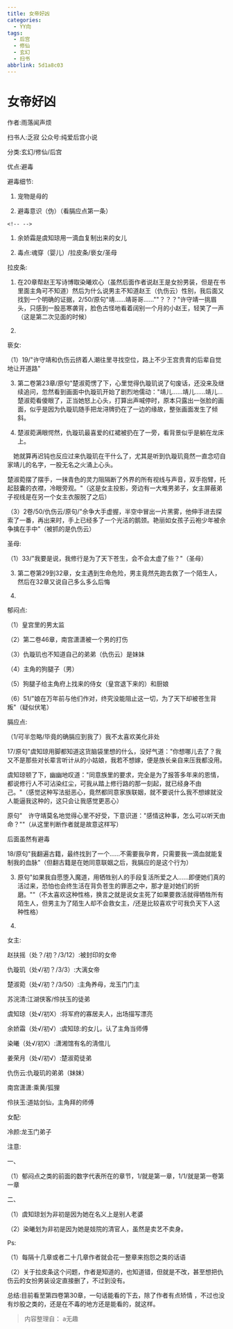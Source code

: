 ```yaml
---
title: 女帝好凶
categories:
  - YY向
tags:
  - 后宫
  - 修仙
  - 玄幻
  - 扫书
abbrlink: 5d1a8c03
---
```

# 女帝好凶
作者:雨落闻声烦

扫书人:乏寂 公众号:纯爱后宫小说

分类:玄幻/修仙/后宫

优点:避毒

避毒细节:

1.  宠物是母的

2.  避毒意识（伪）（看膈应点第一条）

```{=html}
<!-- -->
```
1.  余娇霜是虞知琼用一滴血复制出来的女儿

2.  毒点:魂穿（婴儿）/拉皮条/亵女/圣母

拉皮条:

1.  在20章帮赵王写诗博取染曦欢心（虽然后面作者说赵王是女扮男装，但是在书里面主角可不知道）然后为什么说男主不知道赵王（仇伤云）性别，我后面又找到一个明确的证据，2/50/原句"靖......靖哥哥......""？？？"许守靖一挑眉头，只感到一股恶寒袭背，脸色古怪地看着阔别一个月的小赵王，轻笑了一声（这是第二次见面的时候）

2.  

亵女:

（1）19/"许守靖和仇伤云挤着人潮往里寻找空位，路上不少王宫贵胄的后辈自觉地让开道路"

3.  第二卷第23章/原句"楚淑菀愣了下，心里觉得仇璇玑说了句废话，还没来及继续追问，忽然看到画面中仇璇玑开始了剧烈地儒动："靖儿......靖儿......靖儿...楚淑菀看傻眼了，正当她怒上心头，打算出声喊停时，原本只露出一张脸的画面，似乎是因为仇璇玑随手把龙浔牌扔在了一边的缘故，整张画面发生了倾斜。

4.  楚淑菀满眼愕然，仇璇玑最喜爱的红裙被扔在了一旁，看背景似乎是躺在龙床上。

　她就算再迟钝也反应过来仇璇玑在干什么了，尤其是听到仇璇玑竟然一直念叨自家靖儿的名字，一股无名之火涌上心头。

楚淑菀摆了摆手，一抹青色的灵力阻隔断了外界的所有视线与声音，双手抱臂，托起鼓囊的衣襟，冷眼旁观。"（这是女主投影，旁边有一大堆男弟子，女主屏蔽弟子视线是在另一个女主衣服脱了之后）

（3）2卷/50/仇伤云/原句/"佘争大手虚握，半空中冒出一片黑雾，他伸手进去探索了一番，再出来时，手上已经多了一个光洁的鹅颈。艳丽如女孩子云袍少年被佘争擒在手中"（被抓的是仇伤云）

圣母:

（1）33/"我要是说，我修行是为了天下苍生，会不会太虚了些？"（圣母）

3.  第二卷第29到32章，女主遇到生命危险，男主竟然先跑去救了一个陌生人，然后在32章又说自己多么多么后悔

4.  

郁闷点:

（1）皇宫里的男太监

（2）第二卷46章，南宫潇潇被一个男的打伤

（3）仇璇玑也不知道自己的弟弟（仇伤云）是妹妹

（4）主角的狗腿子（男）

（5）狗腿子给主角府上找来的侍女（皇宫退下来的）和厨娘

（6）51/"娘在万年前与他们作对，终究没能阻止这一切，为了天下却被苍生背叛"（疑似伏笔）

膈应点:

（1/可半忽略/毕竟的确膈应到我了）我不太喜欢美化非处

17/原句"虞知琼用脚都知道这货脑袋里想的什么，没好气道："你想哪儿去了？我又不是那些对长辈言听计从的小姑娘，我若不想嫁，便是族长亲自来压我都没用。

虞知琼顿了下，幽幽地叹道："同意族里的要求，完全是为了报答多年来的恩情，都说修行人不可沾染红尘，可我从踏上修行路的那一刻起，就已经身不由己。"（感觉这种写法挺恶心，竟然都同意家族联姻，就不要说什么我不想嫁就没人能逼我这种的，这只会让我感觉更恶心）

原句"　许守靖莫名地觉得心里不好受，下意识道："感情这种事，怎么可以听天由命？""（从这里判断作者就是故意这样写）

后面虽然有避毒

18/原句"我翻遍古籍，最终找到了一个......不需要我孕育，只需要我一滴血就能复制我的血脉"（但翻古籍是在她同意联姻之后，我膈应的是这个行为）

3.  原句"如果我自愿堕入魔道，用牺牲别人的手段复活所爱之人......即便她们真的活过来，恐怕也会终生活在背负苍生的罪恶之中，那才是对她们的折磨。""（不太喜欢这种性格，换言之就是说女主死了如果要救活就得牺牲所有陌生人，但男主为了陌生人却不会救女主，/还是比较喜欢宁可我负天下人这种性格）

4.  

女主:

赵扶摇（处？/初？/3/12）:被封印的女帝

仇璇玑（处√/初？/3/3）:大漓女帝

楚淑菀（处√/初？/3/50）:主角养母，龙玉门门主

苏浣清:江湖侠客/伶扶玉的徒弟

虞知琼（处√/初X）:将军府的寡居夫人，出场描写漂亮

余娇霜（处√/初√）:虞知琼:的女儿，认了主角当师傅

染曦（处√/初Ⅹ）:潇湘馆有名的淸倌儿

姜荣月（处√/初√）:楚淑菀徒弟

仇伤云:仇璇玑的弟弟（妹妹）

南宫潇潇:乘黄/狐狸

伶扶玉:道姑剑仙，主角拜的师傅

女配:

冷颜:龙玉门弟子

注意:

一、

（1）郁闷点之类的前面的数字代表所在的章节，1/就是第一章，1/1/就是第一卷第一章

二、

（1）虞知琼划为非初是因为她在名义上是别人老婆

（2）染曦划为非初是因为她是妓院的清官人，虽然是卖艺不卖身。

Ps:

（1）每隔十几章或者二十几章作者就会花一整章来抱怨之类的话语

（2）关于拉皮条这个问题，作者是知道的，也知道错，但就是不改，甚至想把仇伤云的女扮男装设定直接删了，不过到没有。

总结:目前看至第四卷第30章，一句话能看的下去，除了作者有点矫情
，不过也没有炒股之类的，还是在不毒的地方还是能看的，就这样。


> 内容整理自： a无趣